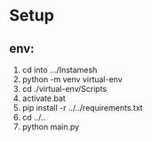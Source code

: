 # Setup
## env:
1. cd into .../Instamesh
2. python -m venv virtual-env
3. cd ./virtual-env/Scripts
4. activate.bat
5. pip install -r ../../requirements.txt
6. cd ../..
7. python main.py